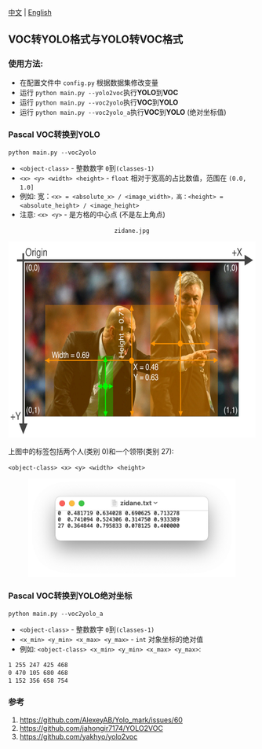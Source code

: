 [中文](README-CN.md) |  [English](README.md)

## VOC转YOLO格式与YOLO转VOC格式

### 使用方法:

- 在配置文件中 `config.py` 根据数据集修改变量
- 运行 `python main.py --yolo2voc`执行**YOLO**到**VOC**
- 运行 `python main.py --voc2yolo`执行**VOC**到**YOLO**
- 运行 `python main.py --voc2yolo_a`执行**VOC**到**YOLO** (绝对坐标值)

### Pascal VOC转换到YOLO

`python main.py --voc2yolo`

- `<object-class>` - 整数数字 `0`到`(classes-1)`
- `<x> <y> <width> <height>` - `float` 相对于宽高的占比数值，范围在 `(0.0, 1.0]`
- 例如: 宽：`<x> = <absolute_x> / <image_width>，高：<height> = <absolute_height> / <image_height>`
- 注意: `<x> <y>` - 是方格的中心点 (不是左上角点)

<div align="center">
    <p><code>zidane.jpg</code></p>
    <img src="assets/zidane.jpg" height="400px" alt="downloaded from ultralytics">
</div>

上图中的标签包括两个人(类别 0)和一个领带(类别 27):

`<object-class> <x> <y> <width> <height>`
<div align="center">
    <img src="assets/zidane_txt.jpg", height="200px" alt="downloaded from ultralytics">
</div>

### Pascal VOC转换到YOLO绝对坐标

`python main.py --voc2yolo_a`

- `<object-class>` - 整数数字 `0`到`(classes-1)`
- `<x_min> <y_min> <x_max> <y_max>` - `int` 对象坐标的绝对值
- 例如: `<object-class> <x_min> <y_min> <x_max> <y_max>`:

```
1 255 247 425 468
0 470 105 680 468
1 152 356 658 754
```

### 参考

1. https://github.com/AlexeyAB/Yolo_mark/issues/60
2. https://github.com/jahongir7174/YOLO2VOC
3. https://github.com/yakhyo/yolo2voc
